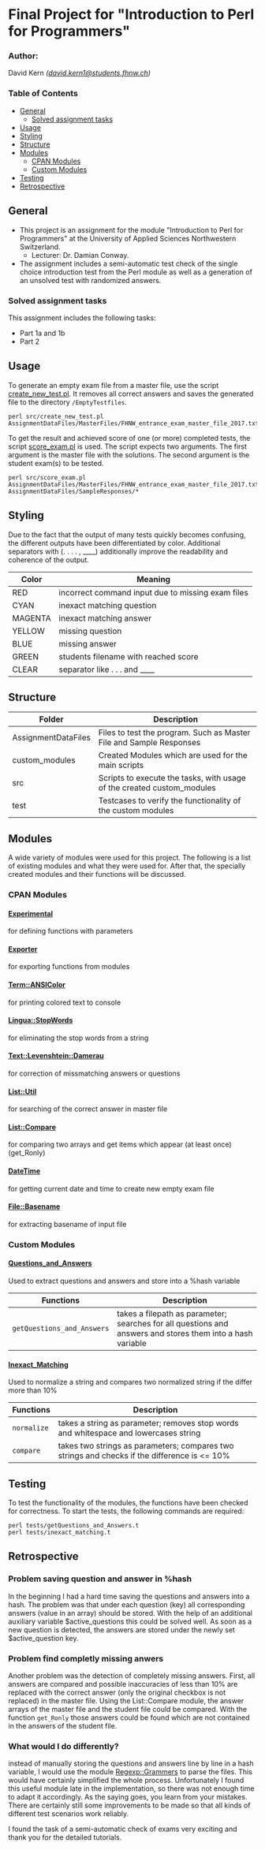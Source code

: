 # Final Project for "Introduction to Perl for Programmers"
### Author:
David Kern <i>(david.kern1@students.fhnw.ch)</i>

### Table of Contents
- [General](#general)
  - [Solved assignment tasks](#solved-assignment-tasks)
- [Usage](#usage)
- [Styling](#styling)
- [Structure](#structure)
- [Modules](#modules)
  - [CPAN Modules](#cpan-modules)
  - [Custom Modules](#custom-modules)
- [Testing](#testing)
- [Retrospective](#retrospective)

<a name="general"></a>
## General
- This project is an assignment for the module "Introduction to Perl for Programmers" at the University of Applied Sciences Northwestern Switzerland.
  - Lecturer: Dr. Damian Conway.
- The assignment includes a semi-automatic test check of the single choice introduction test from the Perl module as well as a generation of an unsolved test with randomized answers.


<a name="solved-assignment-tasks"></a>
### Solved assignment tasks
This assignment includes the following tasks:
- Part 1a and 1b
- Part 2

<a name="usage"></a>
## Usage
To generate an empty exam file from a master file, use the script [create_new_test.pl](src/create_new_test.pl). It removes
all correct answers and saves the generated file to the directory `/EmptyTestfiles`.
```
perl src/create_new_test.pl AssignmentDataFiles/MasterFiles/FHNW_entrance_exam_master_file_2017.txt
```

To get the result and achieved score of one (or more) completed tests, the script [score_exam.pl](src/score_exam.pl) is used.
The script expects two arguments. The first argument is the master file with the solutions. The second argument is the student exam(s) to be tested.
```
perl src/score_exam.pl AssignmentDataFiles/MasterFiles/FHNW_entrance_exam_master_file_2017.txt AssignmentDataFiles/SampleResponses/*
```

<a name="styling"></a>
## Styling
Due to the fact that the output of many tests quickly becomes confusing, the different outputs have been differentiated by color. Additional separators with (. . . . , ____) additionally improve the readability and coherence of the output.

|Color  | Meaning|
|--------|------------|
|RED    | incorrect command input due to missing exam files|
|CYAN   | inexact matching question|
|MAGENTA| inexact matching answer|
|YELLOW | missing question|
|BLUE   | missing answer|
|GREEN  | students filename with reached score |
|CLEAR    | separator like . . .  and ____|



<a name="structure"></a>
## Structure
|Folder  | Description|
|--------|------------|
|AssignmentDataFiles    | Files to test the program. Such as Master File and Sample Responses|
|custom_modules         | Created Modules which are used for the main scripts|
|src                    | Scripts to execute the tasks, with usage of the created custom_modules |     
|test                   | Testcases to verify the functionality of the custom modules|


<a name="modules"></a>
## Modules
A wide variety of modules were used for this project. The following is a list of existing modules and what they were used for. After that, the specially created modules and their functions will be discussed.


<a name="cpan-modules"></a>
### CPAN Modules
#### [Experimental](https://metacpan.org/pod/experimental)
for defining functions with parameters
#### [Exporter](https://metacpan.org/pod/Exporter)
for exporting functions from modules<br/>
#### [Term::ANSIColor](https://metacpan.org/pod/Term::ANSIColor)
for printing colored text to console<br/>
#### [Lingua::StopWords](https://metacpan.org/pod/Lingua::StopWords)
for eliminating the stop words from a string<br/>
#### [Text::Levenshtein::Damerau](https://metacpan.org/pod/Text::Levenshtein::Damerau)
for correction of missmatching answers or questions<br/>
#### [List::Util](https://metacpan.org/pod/List::Util)
for searching of the correct answer in master file<br/>
#### [List::Compare](https://metacpan.org/pod/List::Compare)
for comparing two arrays and get items which appear (at least once) (get_Ronly)<br/>
#### [DateTime](https://metacpan.org/pod/DateTime)
for getting current date and time to create new empty exam file<br/>
#### [File::Basename](https://metacpan.org/pod/File::Basename)
for extracting basename of input file<br/>
<a name="custom-modules"></a>
### Custom Modules

#### [Questions_and_Answers](custom_modules/David/Questions_and_Answers.pm)
Used to extract questions and answers and store into a %hash variable

|Functions  | Description|
|--------|------------|
|`getQuestions_and_Answers`    | takes a filepath as parameter; searches for all questions and answers and stores them into a hash variable|

#### [Inexact_Matching](custom_modules/David/Inexact_Matching.pm)
Used to normalize a string and compares two normalized string if the differ more than 10%

|Functions  | Description|
|--------|------------|
|`normalize`    | takes a string as parameter; removes stop words and whitespace and lowercases string|
|`compare`    | takes two strings as parameters; compares two strings and checks if the difference is <= 10% |

<a name="testing"></a>
## Testing
To test the functionality of the modules, the functions have been checked for correctness. To start the tests, the following commands are required:
```
perl tests/getQuestions_and_Answers.t 
perl tests/inexact_matching.t    
```

<a name="retrospective"></a>
## Retrospective
### Problem saving question and answer in %hash
In the beginning I had a hard time saving the questions and answers into a hash. 
The problem was that under each question (key) all corresponding answers (value in an array) 
should be stored. With the help of an additional auxiliary variable $active_questions this 
could be solved well. As soon as a new question is detected, the answers are stored under 
the newly set $active_question key.

### Problem find completly missing anwers
Another problem was the detection of completely missing answers. First, all answers are compared and possible inaccuracies of less than 10% are replaced with the correct answer (only the original checkbox is not replaced) in the master file.
Using the List::Compare module, the answer arrays of the master file and the student file could be compared. With the function `get_Ronly` those answers could be found which are not contained in the answers of the student file.

### What would I do differently?
instead of manually storing the questions and answers line by line in a hash variable, 
I would use the module [Regexp::Grammers](https://metacpan.org/pod/Regexp::Grammars) 
to parse the files. This would have certainly simplified the whole process. Unfortunately I
found this useful module late in the implementation, so there was not enough time to adapt 
it accordingly. As the saying goes, you learn from your mistakes. There are certainly still 
some improvements to be made so that all kinds of different test scenarios work reliably.


I found the task of a semi-automatic check of exams very exciting and thank you for the detailed tutorials.
